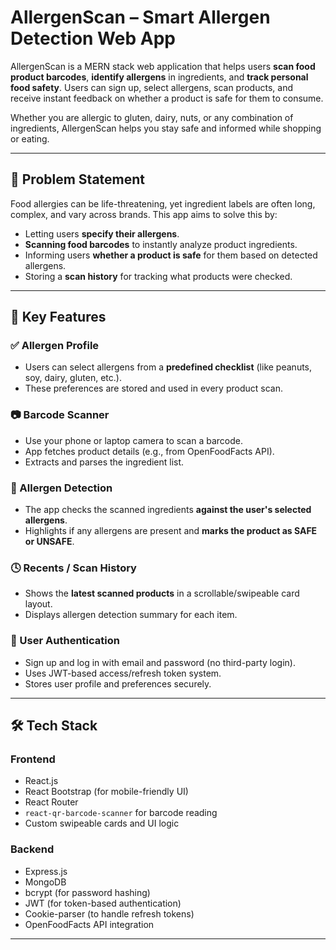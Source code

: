 # AllergenScan – Smart Allergen Detection Web App

AllergenScan is a MERN stack web application that helps users **scan food product barcodes**, **identify allergens** in ingredients, and **track personal food safety**. Users can sign up, select allergens, scan products, and receive instant feedback on whether a product is safe for them to consume.

Whether you are allergic to gluten, dairy, nuts, or any combination of ingredients, AllergenScan helps you stay safe and informed while shopping or eating.

---

## 🎯 Problem Statement

Food allergies can be life-threatening, yet ingredient labels are often long, complex, and vary across brands. This app aims to solve this by:

- Letting users **specify their allergens**.
- **Scanning food barcodes** to instantly analyze product ingredients.
- Informing users **whether a product is safe** for them based on detected allergens.
- Storing a **scan history** for tracking what products were checked.

---

## 🧠 Key Features

### ✅ Allergen Profile
- Users can select allergens from a **predefined checklist** (like peanuts, soy, dairy, gluten, etc.).
- These preferences are stored and used in every product scan.

### 📷 Barcode Scanner
- Use your phone or laptop camera to scan a barcode.
- App fetches product details (e.g., from OpenFoodFacts API).
- Extracts and parses the ingredient list.

### 🧪 Allergen Detection
- The app checks the scanned ingredients **against the user's selected allergens**.
- Highlights if any allergens are present and **marks the product as SAFE or UNSAFE**.

### 🕓 Recents / Scan History
- Shows the **latest scanned products** in a scrollable/swipeable card layout.
- Displays allergen detection summary for each item.

### 👤 User Authentication
- Sign up and log in with email and password (no third-party login).
- Uses JWT-based access/refresh token system.
- Stores user profile and preferences securely.

---

## 🛠️ Tech Stack

### Frontend
- React.js
- React Bootstrap (for mobile-friendly UI)
- React Router
- `react-qr-barcode-scanner` for barcode reading
- Custom swipeable cards and UI logic

### Backend
- Express.js
- MongoDB
- bcrypt (for password hashing)
- JWT (for token-based authentication)
- Cookie-parser (to handle refresh tokens)
- OpenFoodFacts API integration

---
